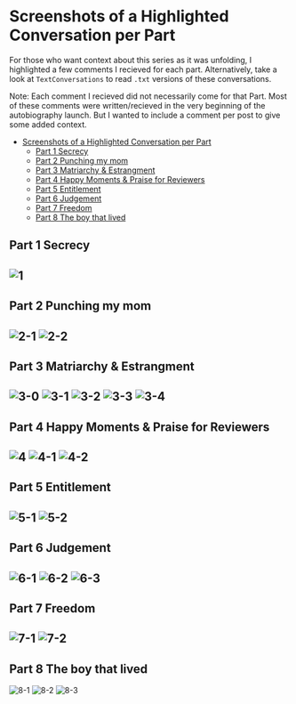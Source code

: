 # Screenshots of a Highlighted Conversation per Part
For those who want context about this series as it was unfolding, I highlighted a few comments I recieved for each part. Alternatively, take a look at `TextConversations` to read `.txt` versions of these conversations.

Note: Each comment I recieved did not necessarily come for that Part. Most of these comments were written/recieved in the very beginning of the autobiography launch. But I wanted to include a comment per post to give some added context.
<!--ts-->
* [Screenshots of a Highlighted Conversation per Part](#screenshot-of-a-highlighted-conversation-per-part)
   * [Part 1 Secrecy](#part-1-secrecy)
   * [Part 2 Punching my mom](#part-2-punching-my-mom)
   * [Part 3 Matriarchy &amp; Estrangment](#part-3-matriarchy--estrangment)
   * [Part 4 Happy Moments &amp; Praise for Reviewers](#part-4-happy-moments--praise-for-reviewers)
   * [Part 5 Entitlement](#part-5-entitlement)
   * [Part 6 Judgement](#part-6-judgement)
   * [Part 7 Freedom](#part-7-freedom)
   * [Part 8 The boy that lived](#part-8-the-boy-that-lived)

<!-- Created by https://github.com/ekalinin/github-markdown-toc -->
<!-- Added by: shohid, at: Mon Oct 24 12:28:53 PM EDT 2022 -->

<!--te-->
## Part 1 Secrecy
![1](./1-secrecy/1-secrecy.png)
---
## Part 2 Punching my mom
![2-1](./2-punch-mom/2-1-abuse-mom.jpg)
![2-2](./2-punch-mom/2-2-abuse-mom.jpg)
---
## Part 3 Matriarchy & Estrangment
![3-0](./3-matriarchy-estrangment/3-0.png)
![3-1](./3-matriarchy-estrangment/3-1-matriarchy-estrangement.png)
![3-2](./3-matriarchy-estrangment/3-2-matriarchy-estrangement.png)
![3-3](./3-matriarchy-estrangment/3-3.png)
![3-4](./3-matriarchy-estrangment/3-4.png)
---
## Part 4 Happy Moments & Praise for Reviewers
![4](./4-happy-moments/4.png)
![4-1](./4-happy-moments/4-1-happy-moments.jpg)
![4-2](./4-happy-moments/4-2-happy-moments.jpg)
---
## Part 5 Entitlement
![5-1](./5-entitlement/5-1.png)
![5-2](./5-entitlement/5-2.png)
---
## Part 6 Judgement
![6-1](./6-judgement/6-1.png)
![6-2](./6-judgement/6-2.png)
![6-3](./6-judgement/6-3.png)
---
## Part 7 Freedom
![7-1](./7-freedom/7-1-freedom.png)
![7-2](./7-freedom/7-2-freedom.png)
---
## Part 8 The boy that lived
![8-1](./8-boy-that-lived/8-1-boy-that-lived.jpg)
![8-2](./8-boy-that-lived/8-2-boy-that-lived.jpg)
![8-3](./8-boy-that-lived/8-3-boy-that-lived.jpg)
